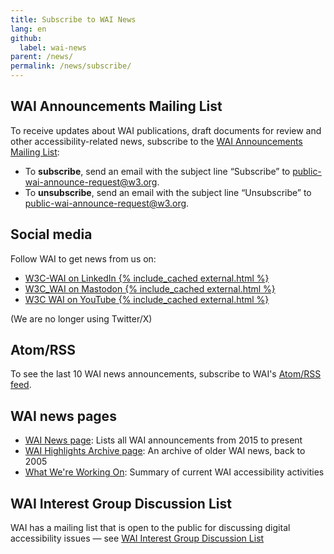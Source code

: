 ```yaml
---
title: Subscribe to WAI News
lang: en
github:
  label: wai-news
parent: /news/
permalink: /news/subscribe/
---
```


## WAI Announcements Mailing List

To receive updates about WAI publications, draft documents for review and other accessibility-related news, subscribe to the [WAI Announcements Mailing List](https://lists.w3.org/Archives/Public/public-wai-announce/):

- To **subscribe**, send an email with the subject line &ldquo;Subscribe&rdquo;  to [public-wai-announce-request@w3.org](mailto:public-wai-announce-request@w3.org?subject=subscribe).
- To **unsubscribe**, send an email with the subject line &ldquo;Unsubscribe&rdquo;  to [public-wai-announce-request@w3.org](mailto:public-wai-announce-request@w3.org?subject=unsubscribe).

## Social media

Follow WAI to get news from us on:

- [W3C-WAI on LinkedIn {% include_cached external.html %}](https://www.linkedin.com/company/w3c-wai/)
- [W3C_WAI on Mastodon {% include_cached external.html %}](https://w3c.social/@wai)
- [W3C WAI on YouTube {% include_cached external.html %}](https://www.youtube.com/channel/UCU6ljj3m1fglIPjSjs2DpRA)

(We are no longer using Twitter/X)

## Atom/RSS

To see the last 10 WAI news announcements, subscribe to WAI's [Atom/RSS feed](/WAI/feed.xml).

## WAI news pages

- [WAI News page](/news/): Lists all WAI announcements from 2015 to present
- [WAI Highlights Archive page](https://www.w3.org/WAI/highlights/archive): An archive of older WAI news, back to 2005
- [What We're Working On](/update/): Summary of current WAI accessibility activities

## WAI Interest Group Discussion List

WAI has a mailing list that is open to the public for discussing digital accessibility issues &mdash; see [WAI Interest Group Discussion List](/about/groups/waiig/#discussion-list)
